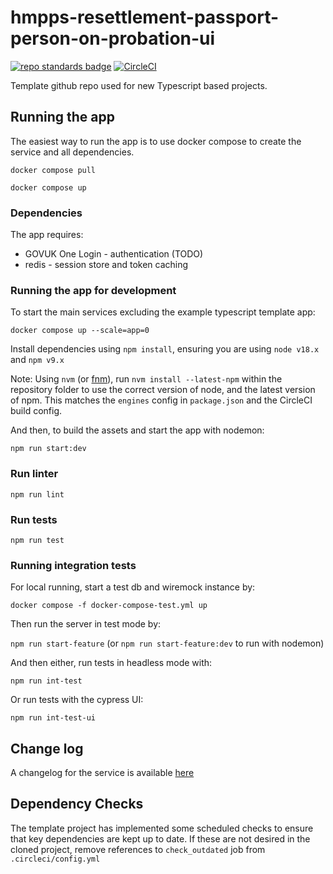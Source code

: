 # hmpps-resettlement-passport-person-on-probation-ui
[![repo standards badge](https://img.shields.io/badge/dynamic/json?color=blue&style=flat&logo=github&label=MoJ%20Compliant&query=%24.result&url=https%3A%2F%2Foperations-engineering-reports.cloud-platform.service.justice.gov.uk%2Fapi%2Fv1%2Fcompliant_public_repositories%2Fhmpps-resettlement-passport-person-on-probation-ui)](https://operations-engineering-reports.cloud-platform.service.justice.gov.uk/public-github-repositories.html#hmpps-resettlement-passport-person-on-probation-ui "Link to report")
[![CircleCI](https://circleci.com/gh/ministryofjustice/hmpps-resettlement-passport-person-on-probation-ui/tree/main.svg?style=svg)](https://circleci.com/gh/ministryofjustice/hmpps-resettlement-passport-person-on-probation-ui)

Template github repo used for new Typescript based projects.


## Running the app
The easiest way to run the app is to use docker compose to create the service and all dependencies. 

`docker compose pull`

`docker compose up`

### Dependencies
The app requires: 
* GOVUK One Login - authentication (TODO)
* redis - session store and token caching

### Running the app for development

To start the main services excluding the example typescript template app: 

`docker compose up --scale=app=0`

Install dependencies using `npm install`, ensuring you are using `node v18.x` and `npm v9.x`

Note: Using `nvm` (or [fnm](https://github.com/Schniz/fnm)), run `nvm install --latest-npm` within the repository folder to use the correct version of node, and the latest version of npm. This matches the `engines` config in `package.json` and the CircleCI build config.

And then, to build the assets and start the app with nodemon:

`npm run start:dev`

### Run linter

`npm run lint`

### Run tests

`npm run test`

### Running integration tests

For local running, start a test db and wiremock instance by:

`docker compose -f docker-compose-test.yml up`

Then run the server in test mode by:

`npm run start-feature` (or `npm run start-feature:dev` to run with nodemon)

And then either, run tests in headless mode with:

`npm run int-test`
 
Or run tests with the cypress UI:

`npm run int-test-ui`

## Change log

A changelog for the service is available [here](./CHANGELOG.md)

## Dependency Checks

The template project has implemented some scheduled checks to ensure that key dependencies are kept up to date.
If these are not desired in the cloned project, remove references to `check_outdated` job from `.circleci/config.yml`
